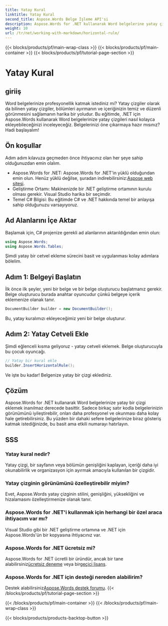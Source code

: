 ```yaml
---
title: Yatay Kural
linktitle: Yatay Kural
second_title: Aspose.Words Belge İşleme API'si
description: Aspose.Words for .NET kullanarak Word belgelerine yatay çizgilerin nasıl ekleneceğini öğrenin. Belgenizin düzenini geliştirmek için bu ayrıntılı, adım adım kılavuzu izleyin.
weight: 10
url: /tr/net/working-with-markdown/horizontal-rule/
---
```


{{< blocks/products/pf/main-wrap-class >}}
{{< blocks/products/pf/main-container >}}
{{< blocks/products/pf/tutorial-page-section >}}

# Yatay Kural

## giriiş

Word belgelerinize profesyonellik katmak istediniz mi? Yatay çizgiler olarak da bilinen yatay çizgiler, bölümleri ayırmanın ve içeriğinizin temiz ve düzenli görünmesini sağlamanın harika bir yoludur. Bu eğitimde, .NET için Aspose.Words kullanarak Word belgelerinize yatay çizgileri nasıl kolayca ekleyebileceğinizi inceleyeceğiz. Belgelerinizi öne çıkarmaya hazır mısınız? Hadi başlayalım!

## Ön koşullar

Adım adım kılavuza geçmeden önce ihtiyacınız olan her şeye sahip olduğunuzdan emin olalım.

-  Aspose.Words for .NET: Aspose.Words for .NET'in yüklü olduğundan emin olun. Henüz yüklü değilse, şuradan indirebilirsiniz:[Aspose web sitesi](https://releases.aspose.com/words/net/).
- Geliştirme Ortamı: Makinenizde bir .NET geliştirme ortamının kurulu olması gerekir. Visual Studio harika bir seçimdir.
- Temel C# Bilgisi: Bu eğitimde C# ve .NET hakkında temel bir anlayışa sahip olduğunuzu varsayıyoruz.

## Ad Alanlarını İçe Aktar

Başlamak için, C# projenize gerekli ad alanlarının aktarıldığından emin olun:

```csharp
using Aspose.Words;
using Aspose.Words.Tables;
```

Şimdi yatay bir cetvel ekleme sürecini basit ve uygulanması kolay adımlara bölelim.

## Adım 1: Belgeyi Başlatın

İlk önce ilk şeyler, yeni bir belge ve bir belge oluşturucu başlatmanız gerekir. Belge oluşturucu burada anahtar oyuncudur çünkü belgeye içerik eklemenize olanak tanır.

```csharp
DocumentBuilder builder = new DocumentBuilder();
```

Bu, yatay kuralımızı ekleyeceğimiz yeni bir belge oluşturur.

## Adım 2: Yatay Cetveli Ekle

Şimdi eğlenceli kısma geliyoruz - yatay cetveli eklemek. Belge oluşturucuyla bu çocuk oyuncağı.

```csharp
// Yatay bir kural ekle
builder.InsertHorizontalRule();
```

Ve işte bu kadar! Belgenize yatay bir çizgi eklediniz.

## Çözüm

Aspose.Words for .NET kullanarak Word belgelerinize yatay bir çizgi eklemek inanılmaz derecede basittir. Sadece birkaç satır kodla belgelerinizin görünümünü iyileştirebilir, onları daha profesyonel ve okunması daha kolay hale getirebilirsiniz. Bu yüzden bir dahaki sefere belgelerinize biraz gösteriş katmak istediğinizde, bu basit ama etkili numarayı hatırlayın.

## SSS

### Yatay kural nedir?
Yatay çizgi, bir sayfanın veya bölümün genişliğini kaplayan, içeriği daha iyi okunabilirlik ve organizasyon için ayırmak amacıyla kullanılan bir çizgidir.

### Yatay çizginin görünümünü özelleştirebilir miyim?
Evet, Aspose.Words yatay çizginin stilini, genişliğini, yüksekliğini ve hizalamasını özelleştirmenize olanak tanır.

### Aspose.Words for .NET'i kullanmak için herhangi bir özel araca ihtiyacım var mı?
Visual Studio gibi bir .NET geliştirme ortamına ve .NET için Aspose.Words'ün bir kopyasına ihtiyacınız var.

### Aspose.Words for .NET ücretsiz mi?
 Aspose.Words for .NET ücretli bir üründür, ancak bir tane alabilirsiniz[ücretsiz deneme](https://releases.aspose.com/) veya bir[geçici lisans](https://purchase.aspose.com/temporary-license/).

### Aspose.Words for .NET için desteği nereden alabilirim?
 Destek alabilirsiniz[Aspose.Words destek forumu](https://forum.aspose.com/c/words/8).
{{< /blocks/products/pf/tutorial-page-section >}}

{{< /blocks/products/pf/main-container >}}
{{< /blocks/products/pf/main-wrap-class >}}

{{< blocks/products/products-backtop-button >}}
